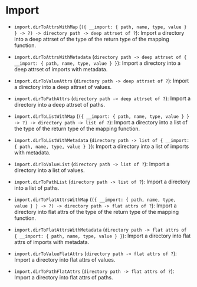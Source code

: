 # Import

- `import.dirToAttrsWithMap`
  (`({ __import: { path, name, type, value } } -> ?) -> directory path -> deep attrset of ?`):
  Import a directory into a deep attrset of the type of the return type of the
  mapping function.

- `import.dirToAttrsWithMetadata`
  (`directory path -> deep attrset of { __import: { path, name, type, value } }`):
  Import a directory into a deep attrset of imports with metadata.

- `import.dirToValueAttrs` (`directory path -> deep attrset of ?`): Import a
  directory into a deep attrset of values.

- `import.dirToPathAttrs` (`directory path -> deep attrset of ?`): Import a
  directory into a deep attrset of paths.

- `import.dirToListWithMap`
  (`({ __import: { path, name, type, value } } -> ?) -> directory path -> list of ?`):
  Import a directory into a list of the type of the return type of the mapping
  function.

- `import.dirToListWithMetadata`
  (`directory path -> list of { __import: { path, name, type, value } }`):
  Import a directory into a list of imports with metadata.

- `import.dirToValueList` (`directory path -> list of ?`): Import a directory
  into a list of values.

- `import.dirToPathList` (`directory path -> list of ?`): Import a directory
  into a list of paths.

- `import.dirToFlatAttrsWithMap`
  (`({ __import: { path, name, type, value } } -> ?) -> directory path -> flat attrs of ?`):
  Import a directory into flat attrs of the type of the return type of the
  mapping function.

- `import.dirToFlatAttrsWithMetadata`
  (`directory path -> flat attrs of { __import: { path, name, type, value } }`):
  Import a directory into flat attrs of imports with metadata.

- `import.dirToValueFlatAttrs` (`directory path -> flat attrs of ?`): Import a
  directory into flat attrs of values.

- `import.dirToPathFlatAttrs` (`directory path -> flat attrs of ?`): Import a
  directory into flat attrs of paths.
